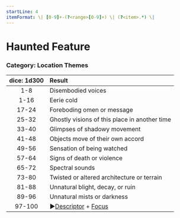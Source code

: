 ```yaml
---
startLine: 4
itemFormat: \| [0-9]+-(?<range>[0-9]+) \| (?<item>.*) \|
---
```

# Haunted Feature
### Category: Location Themes

| dice: 1d300 | Result |
|:----:|:-------|
| 1-8 | Disembodied voices |
| 1-16 | Eerie cold |
| 17-24 | Foreboding omen or message |
| 25-32 | Ghostly visions of this place in another time |
| 33-40 | Glimpses of shadowy movement |
| 41-48 | Objects move of their own accord |
| 49-56 | Sensation of being watched |
| 57-64 | Signs of death or violence |
| 65-72 | Spectral sounds |
| 73-80 | Twisted or altered architecture or terrain |
| 81-88 | Unnatural blight, decay, or ruin |
| 89-96 | Unnatural mists or darkness |
| 97-100 | ▶[Descriptor](Core_Descriptor.md) + [Focus](Core_Focus.md) |